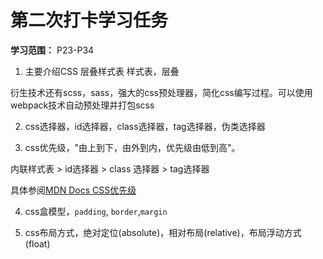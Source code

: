 # 第二次打卡学习任务

**学习范围：** P23-P34

1. 主要介绍CSS 层叠样式表 样式表，层叠

衍生技术还有scss，sass，强大的css预处理器，简化css编写过程。可以使用webpack技术自动预处理并打包scss

2. css选择器，id选择器，class选择器，tag选择器，伪类选择器

3. css优先级，"由上到下，由外到内，优先级由低到高"。

内联样式表 > id选择器 > class 选择器 > tag选择器

具体参阅[MDN Docs CSS优先级](https://developer.mozilla.org/zh-CN/docs/Web/CSS/Specificity)

4. css盒模型，`padding`, `border`,`margin`

5. css布局方式，绝对定位(absolute)，相对布局(relative)，布局浮动方式(float)
